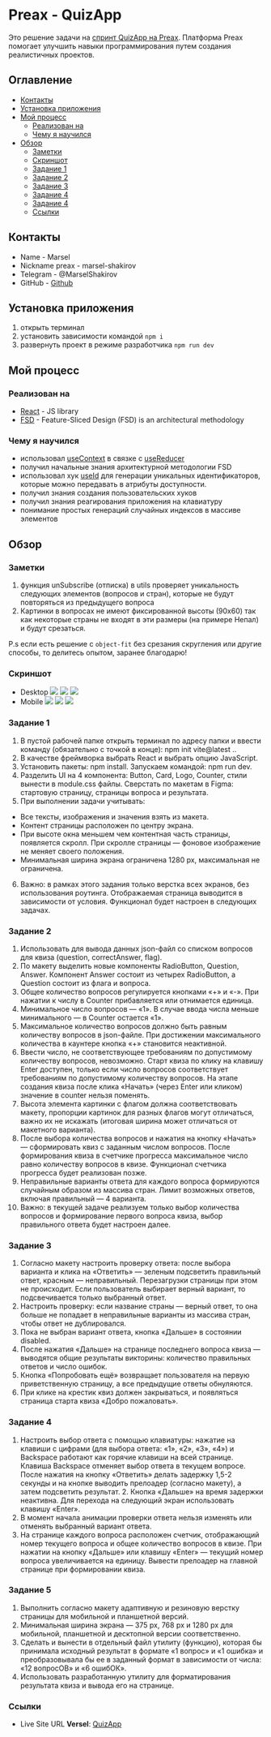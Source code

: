 # Preax - QuizApp

Это решение задачи на [спринт QuizApp на Preax](https://preax.ru 'Preax'). Платформа Preax помогает улучшить навыки программирования путем создания реалистичных проектов.

## Оглавление

- [Контакты](#контакты)
- [Установка приложения](#установка-приложения)
- [Мой процесс](#мой-процесс)
  - [Реализован на](#реализован-на)
  - [Чему я научился](#чему-я-научился)
- [Обзор](#обзор)
  - [Заметки](#заметки)
  - [Скриншот](#скриншот)
  - [Задание 1](#задание-1)
  - [Задание 2](#задание-2)
  - [Задание 3](#задание-3)
  - [Задание 4](#задание-4)
  - [Задание 4](#задание-5)
  - [Ссылки](#ссылки)

## Контакты

- Name - Marsel
- Nickname preax - marsel-shakirov
- Telegram - @MarselShakirov
- GitHub - [Github](https://github.com/marsel-shakirov)

## Установка приложения

1. открыть терминал
2. установить зависимости командой `npm i`
3. развернуть проект в режиме разработчика `npm run dev`

## Мой процесс

### Реализован на

- [React](https://reactjs.org/) - JS library
- [FSD](https://github.com/feature-sliced) - Feature-Sliced Design (FSD) is an architectural methodology

### Чему я научился

- использовал [useContext](https://react.dev/reference/react/useContext) в связке с [useReducer](https://react.dev/reference/react/useReducer)
- получил начальные знания архитектурной методологии FSD
- использовал хук [useId](https://react.dev/reference/react/useId) для генерации уникальных идентификаторов, которые можно передавать в атрибуты доступности.
- получил знания создания пользовательских хуков
- получил знания реагирования приложения на клавиатуру
- понимание простых генераций случайных индексов в массиве элементов

## Обзор

### Заметки

1. функция unSubscribe (отписка) в utils проверяет уникальность следующих элементов (вопросов и стран), которые не будут повторяться из предыдущего вопроса
2. Картинки в вопросах не имеют фиксированной высоты (90х60) так как некоторые страны не входят в эти размеры (на примере Непал) и будут срезаться.

P.s если есть решение с `object-fit` без срезания скругления или другие способы, то делитесь опытом, заранее благодарю!

### Скриншот

- Desktop
  ![](./screenshot/desktop-1.png)
  ![](./screenshot/desktop-2.png)
  ![](./screenshot/desktop-3.png)
- Mobile
  ![](./screenshot/mobile-1.png)
  ![](./screenshot/mobile-2.png)
  ![](./screenshot/mobile-3.png)

### Задание 1

1. В пустой рабочей папке открыть терминал по адресу папки и ввести команду (обязательно с точкой в конце): npm init vite@latest ..
2. В качестве фреймворка выбрать React и выбрать опцию JavaScript.
3. Установить пакеты: npm install. Запускаем командой: npm run dev.
4. Разделить UI на 4 компонента: Button, Card, Logo, Counter, стили вынести в module.css файлы. Сверстать по макетам в Figma: стартовую страницу, страницы вопроса и результата.
5. При выполнении задачи учитывать:

- Все тексты, изображения и значения взять из макета.
- Контент страницы расположен по центру экрана.
- При высоте окна меньшем чем контентная часть страницы, появляется скролл. При скролле страницы — фоновое изображение не меняет своего положения.
- Минимальная ширина экрана ограничена 1280 px, максимальная не ограничена.

6. Важно: в рамках этого задания только верстка всех экранов, без использования роутинга. Отображаемая страница выводится в зависимости от условия. Функционал будет настроен в следующих задачах.

### Задание 2

1. Использовать для вывода данных json-файл со списком вопросов для квиза (question, correctAnswer, flag).
2. По макету выделить новые компоненты RadioButton, Question, Answer. Компонент Answer состоит из четырех RadioButton, а Question состоит из флага и вопроса.
3. Общее количество вопросов регулируется кнопками «+» и «-». При нажатии к числу в Counter прибавляется или отнимается единица.
4. Минимальное число вопросов — «1». В случае ввода числа меньше минимального — в Counter остается «1».
5. Максимальное количество вопросов должно быть равным количеству вопросов в json-файле. При достижении максимального количества в каунтере кнопка «+» становится неактивной.
6. Ввести число, не соответствующее требованиям по допустимому количеству вопросов, невозможно. Старт квиза по клику на клавишу Enter доступен, только если число вопросов соответствует требованиям по допустимому количеству вопросов. На этапе создания квиза после клика «Начать» (через Enter или кликом) значение в counter нельзя поменять.
7. Высота элемента картинки с флагом должна соответствовать макету, пропорции картинок для разных флагов могут отличаться, важно их не искажать (итоговая ширина может отличаться от макетного варианта).
8. После выбора количества вопросов и нажатия на кнопку «Начать» — сформировать квиз с заданным числом вопросов. После формирования квиза в счетчике прогресса максимальное число равно количеству вопросов в квизе. Функционал счетчика прогресса будет реализован позже.
9. Неправильные варианты ответа для каждого вопроса формируются случайным образом из массива стран. Лимит возможных ответов, включая правильный — 4 варианта.
10. Важно: в текущей задаче реализуем только выбор количества вопросов и формирование первого вопроса квиза, выбор правильного ответа будет настроен далее.

### Задание 3

1. Согласно макету настроить проверку ответа: после выбора варианта и клика на «Ответить» — зеленым подсветить правильный ответ, красным — неправильный. Перезагрузки страницы при этом не происходит. Если пользователь выбирает верный вариант, то подсвечивается только выбранный ответ.
2. Настроить проверку: если название страны — верный ответ, то она больше не попадает в неправильные варианты из массива стран, чтобы ответ не дублировался.
3. Пока не выбран вариант ответа, кнопка «Дальше» в состоянии disabled.
4. После нажатия «Дальше» на странице последнего вопроса квиза — выводятся общие результаты викторины: количество правильных ответов и число ошибок.
5. Кнопка «Попробовать ещё» возвращает пользователя на первую приветственную страницу, а все предыдущие ответы обнуляются.
6. При клике на крестик квиз должен закрываться, и появляться страница старта квиза «Добро пожаловать».

### Задание 4

1. Настроить выбор ответа с помощью клавиатуры: нажатие на клавиши с цифрами (для выбора ответа: «1», «2», «3», «4») и Backspace работают как горячие клавиши на всей странице. Клавиша Backspace отменяет выбор ответа в текущем вопросе. После нажатия на кнопку «Ответить» делать задержку 1,5-2 секунды и на кнопке выводить прелоадер (согласно макету), а затем подсветить результат. 2. Кнопка «Дальше» на время задержки неактивна.
   Для перехода на следующий экран использовать клавишу «Enter».
2. В момент начала анимации проверки ответа нельзя изменять или отменять выбранный вариант ответа.
3. На странице каждого вопроса расположен счетчик, отображающий номер текущего вопроса и общее количество вопросов в квизе. При нажатии на кнопку «Дальше» или клавишу «Enter» — текущий номер вопроса увеличивается на единицу. Вывести прелоадер на главной странице при формировании квиза.

### Задание 5

1. Выполнить согласно макету адаптивную и резиновую верстку страницы для мобильной и планшетной версий.
2. Минимальная ширина экрана — 375 px, 768 px и 1280 px для мобильной, планшетной и десктопной версии соответственно.
3. Сделать и вынести в отдельный файл утилиту (функцию), которая бы принимала исходный результат в формате «1 вопрос» и «1 ошибка» и преобразовывала бы ее в заданный формат в зависимости от числа: «12 вопросОВ» и «6 ошибОК».
4. Использовать разработанную утилиту для форматирования результата квиза и вывода его на странице.

### Ссылки

- Live Site URL **Versel**: [QuizApp](https://preax-sprint-3.vercel.app 'QuizApp')
